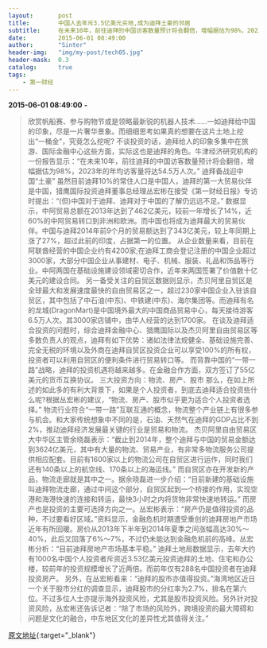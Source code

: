 ```yaml
---
layout:       post
title:        中国人去年斥3.5亿美元买地,成为迪拜土豪的邻居
subtitle:     在未来10年，前往迪拜的中国访客数量预计将会翻倍，增幅据估为98%，2023年的年均访客量将达54.5万人次。
date:         2015-06-01 08:49:00
author:       "Sinter"
header-img:   "img/my-post/tech05.jpg"
header-mask:  0.3
catalog:      true
tags:
    - 第一财经
---
```


**2015-06-01 08:49:00**  **-**

> 欣赏帆船赛、参与购物节或是领略最新锐的机器人技术……一如迪拜给中国的印象，尽是一片奢华景象。而细细思考如果真的想要在这片土地上挖出“一桶金”，究竟怎么挖呢?
不谈投资的话，迪拜给人的印象多集中在旅游、国际金融中心这些方面，实际这也是迪拜的角色。牛津经济研究机构的一份报告显示：“在未来10年，前往迪拜的中国访客数量预计将会翻倍，增幅据估为98%，2023年的年均访客量将达54.5万人次。”
迪拜备战迎中国“土豪”
虽然目前迪拜10%的常住人口是中国人，迪拜的第一大贸易伙伴是中国，猎鹰国际投资迪拜董事总经理丛宏彬在接受《第一财经日报》专访时提出：“(但)中国对于迪拜、迪拜对于中国的了解仍远远不足。”
数据显示，中阿贸易总额在2013年达到了462亿美元，较前一年增长了14%，近60%的中阿贸易转口到非洲和欧洲。而中国也将成为迪拜最大的贸易伙伴。中国与迪拜2014年前9个月的贸易额达到了343亿美元，较上年同期上涨了27%，超过此前的印度，占据第一的位置。
从企业数量来看，目前在阿联酋经营的中国企业约有4200家;在迪拜工商会登记注册的中国企业超过3000家，大部分中国企业从事建材、电子、机械、服装、礼品和饰品等行业。中阿两国在基础设施建设领域密切合作，近年来两国签署了价值数十亿美元的建设合同。
另一备受关注的自贸区数据则显示，杰贝阿里自贸区是全球最大和发展速度最快的自由贸易区之一，超过230家中国企业入驻该自贸区，其中包括了中石油(中东)、中铁建(中东)、海尔集团等。而迪拜有名的龙城(DragonMart)是中国境外最大的中国商品贸易中心，每天接待游客6.5万人次。其3000家店铺中，由华人经营的达到1700家。
在谈及迪拜适合投资的问题时，综合迪拜金融中心、猎鹰国际以及杰贝阿里自由贸易区等多数负责人的观点，迪拜有如下优势：诸如法律法规健全、基础设施完善、完全无税的环境以及外商在迪拜自贸区投资企业可以享受100%的所有权，投资者可以利用自贸区的便利条件进行贸易转口等。
而背靠中国的“一带一路”战略，迪拜的投资机遇将越来越多。在金融合作方面，双方签订了55亿美元的货币互换协议。
三大投资方向：物流、房产、股市
那么，在如上所述的如此多的有利大背景下，如果是个人投资者，到底去迪拜适合投资些什么呢?根据丛宏彬的建议，“物流、房产、股市似乎更为适合个人投资者选择。”
物流行业符合“一带一路”互联互通的概念，物流整个产业链上有很多参与机会。和大家传统想象中不同的是，石油、天然气在迪拜的GDP占比不到2%，推动迪拜经济发展最关键的行业是贸易和物流。
杰贝阿里自由贸易区大中华区主管余晓磊表示：“截止到2014年，整个迪拜与中国的贸易金额达到3624亿美元，其中有大量的物流、贸易产业，有非常多物流服务公司提供相应配套。目前有1600家以上的物流公司在自贸区进行运作，同时我们还有140条以上的航空线、170条以上的海运线。”
而自贸区亦在开发新的产品，物流走廊就是其中之一。据余晓磊进一步介绍：“目前新建的基础设施叫迪拜物流走廊，通过中间这个部分，自贸区起到一个桥接的作用，实现空港和海港快速的连接和转运，最快3小时之内将货物非常快速地转运。”
而房产也是投资的主要可选择方向之一。丛宏彬表示：“房产仍是值得投资的品种，不过要看好区域。”资料显示，金融危机时期遭受重创的迪拜房地产市场近年有所回暖。房价从2013年下半年到2014年夏季之间涨幅高达30%～40%，此后又回落了6%～7%，不过仍未能达到金融危机前的高峰。丛宏彬分析：“目前迪拜房地产市场基本平稳。”
迪拜土地局数据显示，去年大约有1000名中国个人投资者斥资近3.53亿美元投资迪拜的土地、住宅和办公楼，较前年的投资规模增长了近两倍。而前年仅有288名中国投资者在迪拜投资房产。
另外，在丛宏彬看来：“迪拜的股市亦值得投资。”海湾地区近日一个关于股市分红的调查显示，迪拜股市的分红率为2.7%，排名在第六位。不过多位人士亦提示海外投资风险，尤其是股市投资风险。另外针对投资风险，丛宏彬还告诉记者：“除了市场的风险外，跨境投资的最大障碍和问题是文化的融合，中东地区文化的差异性尤其值得关注。”


[原文地址](http://www.yicai.com/news/4625633.html){:target="_blank"}


